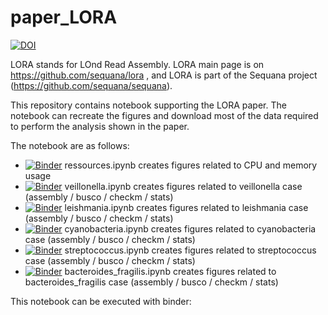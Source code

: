 # paper_LORA

[![DOI](https://zenodo.org/badge/1067413189.svg)](https://doi.org/10.5281/zenodo.17250176)


LORA stands for LOnd Read Assembly. LORA main page is on https://github.com/sequana/lora , and LORA is part of the Sequana project (https://github.com/sequana/sequana).

This repository contains notebook supporting the LORA paper. 
The notebook can recreate the figures and download most of the data required to perform the analysis shown in the paper.

The notebook are as follows:
- [![Binder](https://mybinder.org/badge_logo.svg)](https://mybinder.org/v2/gh/cokelaer/paper_LORA/HEAD?urlpath=%2Fdoc%2Ftree%2Fresources.ipynb)
ressources.ipynb creates figures related to CPU and memory usage
- [![Binder](https://mybinder.org/badge_logo.svg)](https://mybinder.org/v2/gh/cokelaer/paper_LORA/HEAD?urlpath=%2Fdoc%2Ftree%2Fveillonella.ipynb)
 veillonella.ipynb creates figures related to veillonella case (assembly / busco / checkm / stats)
- [![Binder](https://mybinder.org/badge_logo.svg)](https://mybinder.org/v2/gh/cokelaer/paper_LORA/HEAD?urlpath=%2Fdoc%2Ftree%2Fleishmania.ipynb) 
  leishmania.ipynb creates figures related to leishmania case (assembly / busco / checkm / stats)
- [![Binder](https://mybinder.org/badge_logo.svg)](https://mybinder.org/v2/gh/cokelaer/paper_LORA/HEAD?urlpath=%2Fdoc%2Ftree%2Fcyanobacteria.ipynb)
  cyanobacteria.ipynb creates figures related to cyanobacteria case (assembly / busco / checkm / stats)
- [![Binder](https://mybinder.org/badge_logo.svg)](https://mybinder.org/v2/gh/cokelaer/paper_LORA/HEAD?urlpath=%2Fdoc%2Ftree%2Fstreptococcus.ipynb) 
  streptococcus.ipynb creates figures related to streptococcus case (assembly / busco / checkm / stats)
- [![Binder](https://mybinder.org/badge_logo.svg)](https://mybinder.org/v2/gh/cokelaer/paper_LORA/HEAD?urlpath=%2Fdoc%2Ftree%2Fbacteroides.ipynb) 
  bacteroides_fragilis.ipynb creates figures related to bacteroides_fragilis case (assembly / busco / checkm / stats)

This notebook can be executed with binder:
